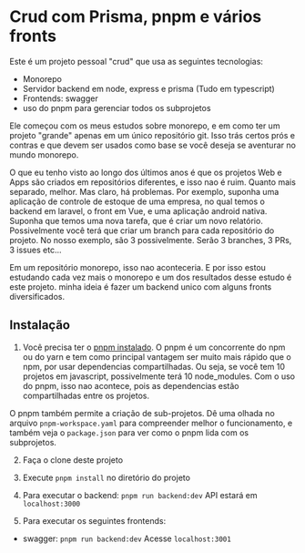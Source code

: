 # Crud com Prisma, pnpm e vários fronts

Este é um projeto pessoal "crud" que usa as seguintes tecnologias:

- Monorepo
- Servidor backend em node, express e prisma (Tudo em typescript)
- Frontends: swagger
- uso do pnpm para gerenciar todos os subprojetos

Ele começou com os meus estudos sobre monorepo, e em como ter um projeto "grande" apenas em um único repositório git. Isso trás certos prós e contras e que devem ser usados como base se você deseja se aventurar no mundo monorepo.

O que eu tenho visto ao longo dos últimos anos é que os projetos Web e Apps são criados em repositórios diferentes, e isso nao é ruim. Quanto mais separado, melhor. Mas claro, há problemas. Por exemplo, suponha uma aplicação de controle de estoque de uma empresa, no qual temos o backend em laravel, o front em Vue, e uma aplicação android nativa. Suponha que temos uma nova tarefa, que é criar um novo relatório. Possivelmente você terá que criar um branch para cada repositório do projeto. No nosso exemplo, são 3 possivelmente. Serão 3 branches, 3 PRs, 3 issues etc...

Em um repositório monorepo, isso nao aconteceria. E por isso estou estudando cada vez mais o monorepo e um dos resultados desse estudo é este projeto. minha ideia é fazer um backend unico com alguns fronts diversificados.

## Instalação

1. Você precisa ter o [pnpm instalado](https://pnpm.io/pt/installation). O pnpm é um concorrente do npm ou do yarn e tem como principal vantagem ser muito mais rápido que o npm, por usar dependencias compartilhadas. Ou seja, se você tem 10 projetos em javascript, possivelmente terá 10 node_modules. Com o uso do pnpm, isso nao acontece, pois as dependencias estão compartilhadas entre os projetos.

O pnpm também permite a criação de sub-projetos. Dê uma olhada no arquivo `pnpm-workspace.yaml` para compreender melhor o funcionamento, e também veja o `package.json` para ver como o pnpm lida com os subprojetos.

2. Faça o clone deste projeto

3. Execute `pnpm install` no diretório do projeto

4. Para executar o backend: `pnpm run backend:dev` API estará em `localhost:3000`

5. Para executar os seguintes frontends:

- swagger: `pnpm run backend:dev` Acesse `localhost:3001`
